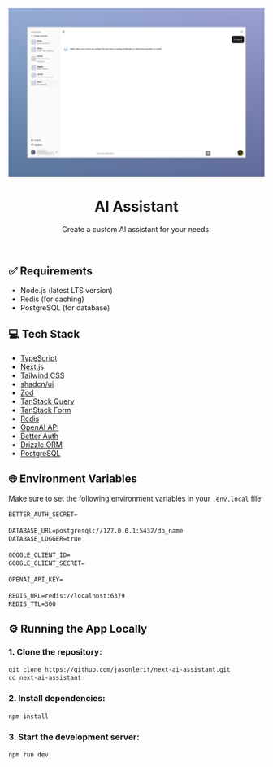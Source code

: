<p align="center">
  <img src="public/light.jpeg" width="600" />
</p>

<h1 align="center">
    AI Assistant
</h1>

<p align="center">
    Create a custom AI assistant for your needs.
</p>

<br/>

## ✅ Requirements
- Node.js (latest LTS version)
- Redis (for caching)
- PostgreSQL (for database)

## 💻 Tech Stack
- [TypeScript](https://www.typescriptlang.org/)
- [Next.js](https://nextjs.org/)
- [Tailwind CSS](https://tailwindcss.com/)
- [shadcn/ui](https://ui.shadcn.com/)
- [Zod](https://zod.dev/)
- [TanStack Query](https://tanstack.com/query/latest)
- [TanStack Form](https://tanstack.com/form/latest)
- [Redis](https://github.com/redis/node-redis)
- [OpenAI API](https://openai.com/api/)
- [Better Auth](https://www.better-auth.com/)
- [Drizzle ORM](https://orm.drizzle.team/)
- [PostgreSQL](https://www.postgresql.org/)

## 🌐 Environment Variables
Make sure to set the following environment variables in your `.env.local` file:
```
BETTER_AUTH_SECRET=

DATABASE_URL=postgresql://127.0.0.1:5432/db_name
DATABASE_LOGGER=true

GOOGLE_CLIENT_ID=
GOOGLE_CLIENT_SECRET=

OPENAI_API_KEY=

REDIS_URL=redis://localhost:6379
REDIS_TTL=300
```

## ⚙️ Running the App Locally
### 1. Clone the repository:
```
git clone https://github.com/jasonlerit/next-ai-assistant.git
cd next-ai-assistant
```
### 2. Install dependencies:
```
npm install
```
### 3. Start the development server:
```
npm run dev
```
